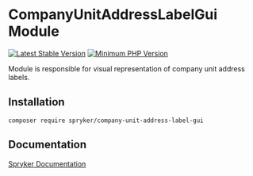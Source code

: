 # CompanyUnitAddressLabelGui Module
[![Latest Stable Version](https://poser.pugx.org/spryker/company-unit-address-label-gui/v/stable.svg)](https://packagist.org/packages/spryker/company-unit-address-label-gui)
[![Minimum PHP Version](https://img.shields.io/badge/php-%3E%3D%207.4-8892BF.svg)](https://php.net/)

Module is responsible for visual representation of company unit address labels.

## Installation

```
composer require spryker/company-unit-address-label-gui
```

## Documentation

[Spryker Documentation](https://academy.spryker.com/developing_with_spryker/module_guide/modules.html)
